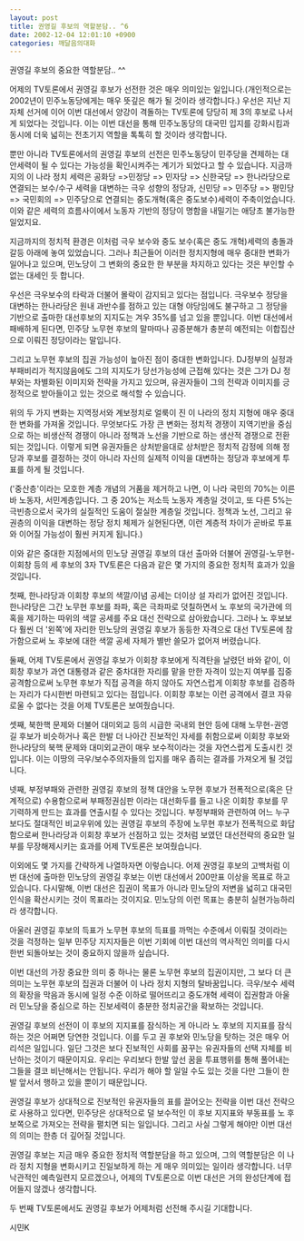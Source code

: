 ```yaml
---
layout: post
title: 권영길 후보의 역할분담.. ^6
date: 2002-12-04 12:01:10 +0900
categories: 깨달음의대화
---
```

권영길 후보의 중요한 역할분담.. ^^
  

   
어제의 TV토론에서 권영길 후보가 선전한 것은 매우 의미있는 일입니다.(개인적으로는 2002년이 민주노동당에게는 매우 뜻깊은 해가 될 것이라 생각합니다.) 우선은 지난 지자체 선거에 이어 이번 대선에서 양강이 격돌하는 TV토론에 당당히 제 3의 후보로 나서게 되었다는 것입니다. 이는 이번 대선을 통해 민주노동당의 대국민 입지를 강화시킴과 동시에 더욱 넓히는 전초기지 역할을 톡톡히 할 것이라 생각합니다.
  

   
뿐만 아니라 TV토론에서의 권영길 후보의 선전은 민주노동당이 민주당을 견제하는 대안세력이 될 수 있다는 가능성을 확인시켜주는 계기가 되었다고 할 수 있습니다. 지금까지의 이 나라 정치 세력은 공화당 =>민정당 => 민자당 => 신한국당 => 한나라당으로 연결되는 보수/수구 세력을 대변하는 극우 성향의 정당과, 신민당 => 민주당 => 평민당 => 국민회의 => 민주당으로 연결되는 중도개혁(혹은 중도보수)세력이 주축이었습니다. 이와 같은 세력의 흐름사이에서 노동자 기반의 정당이 명함을 내밀기는 애당초 불가능한 일었지요.
  

   
지금까지의 정치적 환경은 이처럼 극우 보수와 중도 보수(혹은 중도 개혁)세력의 충돌과 갈등 아래에 놓여 있었습니다. 그러나 최근들어 이러한 정치지형에 매우 중대한 변화가 일어나고 있으며, 민노당이 그 변화의 중요한 한 부분을 차지하고 있다는 것은 부인할 수 없는 대세인 듯 합니다.
  

   
우선은 극우보수의 타락과 더불어 몰락이 감지되고 있다는 점입니다. 극우보수 정당을 대변하는 한나라당은 원내 과반수를 점하고 있는 대형 야당임에도 불구하고 그 정당을 기반으로 출마한 대선후보의 지지도는 겨우 35%를 넘고 있을 뿐입니다. 이번 대선에서 패배하게 된다면, 민주당 노무현 후보의 말마따나 공중분해가 충분히 예전되는 이합집산으로 이뤄진 정당이라는 말입니다.
  

   
그리고 노무현 후보의 집권 가능성이 높아진 점이 중대한 변화입니다. DJ정부의 실정과 부패비리가 적지않음에도 그의 지지도가 당선가능성에 근접해 있다는 것은 그가 DJ 정부와는 차별화된 이미지와 전략을 가지고 있으며, 유권자들이 그의 전략과 이미지를 긍정적으로 받아들이고 있는 것으로 해석할 수 있습니다.
  

   
위의 두 가지 변화는 지역정서와 계보정치로 얼룩이 진 이 나라의 정치 지형에 매우 중대한 변화를 가져올 것입니다. 무엇보다도 가장 큰 변화는 정치적 경쟁이 지역기반을 중심으로 하는 비생산적 경쟁이 아니라 정책과 노선을 기반으로 하는 생산적 경쟁으로 전환되는 것입니다. 이렇게 되면 유권자들은 상처받을대로 상처받은 정치적 감정에 의해 정당과 후보를 결정하는 것이 아니라 자신의 실제적 이익을 대변하는 정당과 후보에게 투표를 하게 될 것입니다.
  

   
('중산층'이라는 모호한 계층 개념의 거품을 제거하고 나면, 이 나라 국민의 70%는 이른바 노동자, 서민계층입니다. 그 중 20%는 저소득 노동자 계층일 것이고, 또 다른 5%는 극빈층으로서 국가의 실질적인 도움이 절실한 계층일 것입니다. 정책과 노선, 그리고 유권층의 이익을 대변하는 정당 정치 체제가 실현된다면, 이런 계층적 차이가 곧바로 투표와 이어질 가능성이 훨씬 커지게 됩니다.)
  

   
이와 같은 중대한 지점에서의 민노당 권영길 후보의 대선 출마와 더불어 권영길-노무현-이회창 등의 세 후보의 3자 TV토론은 다음과 같은 몇 가지의 중요한 정치적 효과가 있을 것입니다.
  

   
첫째, 한나라당과 이회창 후보의 색깔/이념 공세는 더이상 설 자리가 없어진 것입니다. 한나라당은 그간 노무현 후보를 좌파, 혹은 극좌파로 덧칠하면서 노 후보의 국가관에 의혹을 제기하는 따위의 색깔 공세를 주요 대선 전략으로 삼아왔습니다. 그러나 노 후보보다 훨씬 더 '왼쪽'에 자리한 민노당의 권영길 후보가 동등한 자격으로 대선 TV토론에 참가함으로써 노 후보에 대한 색깔 공세 자체가 별반 쓸모가 없어져 버렸습니다.
  

   
둘째, 어제 TV토론에서 권영길 후보가 이회창 후보에게 직격탄을 날렸던 바와 같이, 이회창 후보가 과연 대통령과 같은 중차대한 자리를 맡을 만한 자격이 있는지 여부를 집중 공격함으로써 노무현 후보가 직접 공격을 하지 않아도 자연스럽게 이회창 후보를 검증하는 자리가 다시한번 마련되고 있다는 점입니다. 이회창 후보는 이런 공격에서 결코 자유로울 수 없다는 것을 어제 TV토론은 보여줬습니다.
  

   
셋째, 북한핵 문제와 더불어 대미외교 등의 시급한 국내외 현안 등에 대해 노무현-권영길 후보가 비슷하거나 혹은 한발 더 나아간 진보적인 자세를 취함으로써 이회창 후보와 한나라당의 북핵 문제와 대미외교관이 매우 보수적이라는 것을 자연스럽게 도출시킨 것입니다. 이는 이땅의 극우/보수주의자들의 입지를 매우 좁히는 결과를 가져오게 될 것입니다.
  

   
넷째, 부정부패와 관련한 권영길 후보의 정책 대안을 노무현 후보가 전폭적으로(혹은 단계적으로) 수용함으로써 부패정권심판 이라는 대선화두를 들고 나온 이회창 후보를 무기력하게 만드는 효과를 연출시킬 수 있다는 것입니다. 부정부패와 관련하여 어느 누구보다도 절대적인 비교우위에 있는 권영길 후보의 주장에 노무현 후보가 전폭적으로 화답함으로써 한나라당과 이회창 후보가 선점하고 있는 것처럼 보였던 대선전략의 중요한 일부를 무장해제시키는 효과를 어제 TV토론은 보여줬습니다.
  

   
이외에도 몇 가지를 간략하게 나열하자면 이렇습니다. 어제 권영길 후보의 고백처럼 이번 대선에 출마한 민노당의 권영길 후보는 이번 대선에서 200만표 이상을 목표로 하고 있습니다. 다시말해, 이번 대선은 집권이 목표가 아니라 민노당의 저변을 넓히고 대국민 인식을 확산시키는 것이 목표라는 것이지요. 민노당의 이런 목표는 충분히 실현가능하리라 생각합니다.
  

   
아울러 권영길 후보의 득표가 노무현 후보의 득표를 까먹는 수준에서 이뤄질 것이라는 것을 걱정하는 일부 민주당 지지자들은 이번 기회에 이번 대선의 역사적인 의미를 다시한번 되돌아보는 것이 중요하지 않을까 싶습니다.
  

   
이번 대선의 가장 중요한 의미 중 하나는 물론 노무현 후보의 집권이지만, 그 보다 더 큰 의미는 노무현 후보의 집권과 더불어 이 나라 정치 지형의 탈바꿈입니다. 극우/보수 세력의 확장을 막음과 동시에 일정 수준 이하로 떨어뜨리고 중도개혁 세력이 집권함과 아울러 민노당을 중심으로 하는 진보세력이 충분한 정치공간을 확보하는 것입니다.
  

   
권영길 후보의 선전이 이 후보의 지지표를 잠식하는 게 아니라 노 후보의 지지표를 잠식하는 것은 어쩌면 당연한 것입니다. 이를 두고 권 후보와 민노당을 탓하는 것은 매우 어리석은 일입니다. 일단 그것은 보다 진보적인 사회를 꿈꾸는 유권자들의 선택 자체를 비난하는 것이기 때문이지요. 우리는 우리보다 한발 앞선 꿈을 투표행위를 통해 풀어내는 그들을 결코 비난해서는 안됩니다. 우리가 해야 할 일일 수도 있는 것을 다만 그들이 한 발 앞서서 행하고 있을 뿐이기 때문입니다.
  

   
권영길 후보가 상대적으로 진보적인 유권자들의 표를 끌어오는 전략을 이번 대선 전략으로 사용하고 있다면, 민주당은 상대적으로 덜 보수적인 이 후보 지지표와 부동표를 노 후보쪽으로 가져오는 전략을 펼치면 되는 일입니다. 그리고 사실 그렇게 해야만 이번 대선의 의미는 한층 더 깊어질 것입니다.
  

   
권영길 후보는 지금 매우 중요한 정치적 역할분담을 하고 있으며, 그의 역할분담은 이 나라 정치 지형을 변화시키고 진일보하게 하는 게 매우 의미있는 일이라 생각합니다. 너무 낙관적인 예측일련지 모르겠으나, 어제의 TV토론으로 이번 대선은 거의 완성단계에 접어들지 않겠나 생각합니다.
  

   
두 번째 TV토론에서도 권영길 후보가 어제처럼 선전해 주시길 기대합니다.
  

  

   
시민K